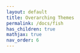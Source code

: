 ```yaml
---
layout: default
title: Overarching Themes
permalink: /docs/fish
has_children: true
mathjax: true
nav_order: 6
---
```



